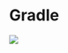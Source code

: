 # Gradle

[![](https://jitpack.io/v/zj565061763/eventbus.svg)](https://jitpack.io/#zj565061763/eventbus)